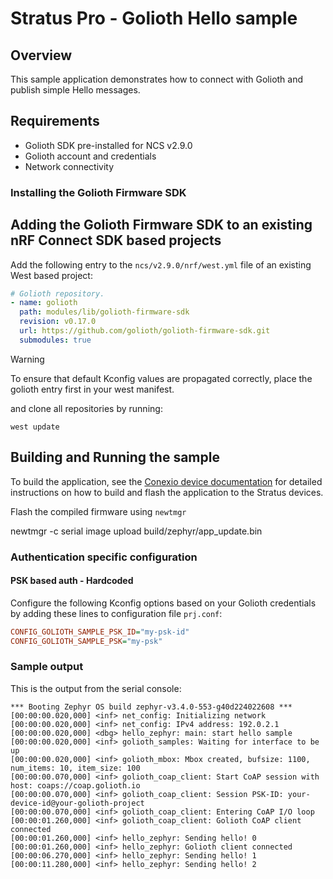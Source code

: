 # Stratus Pro - Golioth Hello sample

## Overview

This sample application demonstrates how to connect with Golioth and
publish simple Hello messages.

## Requirements

* Golioth SDK pre-installed for NCS v2.9.0
* Golioth account and credentials
* Network connectivity

### Installing the Golioth Firmware SDK

## Adding the Golioth Firmware SDK to an existing nRF Connect SDK based projects
Add the following entry to the `ncs/v2.9.0/nrf/west.yml` file of an existing West based project:

```yaml
# Golioth repository.
- name: golioth
  path: modules/lib/golioth-firmware-sdk
  revision: v0.17.0
  url: https://github.com/golioth/golioth-firmware-sdk.git
  submodules: true
```

> [!WARNING]
> To ensure that default Kconfig values are propagated correctly, place
> the golioth entry first in your west manifest.

and clone all repositories by running:

```console
west update
```

## Building and Running the sample

To build the application, see the [Conexio device documentation](https://docs.conexiotech.com/master/building-and-programming-an-application/compiling-applications-with-nrf-connect-extension-for-vs-code) 
for detailed instructions on how to build and flash the application to the Stratus devices.

Flash the compiled firmware using `newtmgr`

  newtmgr -c serial image upload build/zephyr/app_update.bin

### Authentication specific configuration

#### PSK based auth - Hardcoded

Configure the following Kconfig options based on your Golioth
credentials by adding these lines to configuration file `prj.conf`:

```cfg
CONFIG_GOLIOTH_SAMPLE_PSK_ID="my-psk-id"
CONFIG_GOLIOTH_SAMPLE_PSK="my-psk"
```

### Sample output

This is the output from the serial console:

```console
*** Booting Zephyr OS build zephyr-v3.4.0-553-g40d224022608 ***
[00:00:00.020,000] <inf> net_config: Initializing network
[00:00:00.020,000] <inf> net_config: IPv4 address: 192.0.2.1
[00:00:00.020,000] <dbg> hello_zephyr: main: start hello sample
[00:00:00.020,000] <inf> golioth_samples: Waiting for interface to be up
[00:00:00.020,000] <inf> golioth_mbox: Mbox created, bufsize: 1100, num_items: 10, item_size: 100
[00:00:00.070,000] <inf> golioth_coap_client: Start CoAP session with host: coaps://coap.golioth.io
[00:00:00.070,000] <inf> golioth_coap_client: Session PSK-ID: your-device-id@your-golioth-project
[00:00:00.070,000] <inf> golioth_coap_client: Entering CoAP I/O loop
[00:00:01.260,000] <inf> golioth_coap_client: Golioth CoAP client connected
[00:00:01.260,000] <inf> hello_zephyr: Sending hello! 0
[00:00:01.260,000] <inf> hello_zephyr: Golioth client connected
[00:00:06.270,000] <inf> hello_zephyr: Sending hello! 1
[00:00:11.280,000] <inf> hello_zephyr: Sending hello! 2
```
